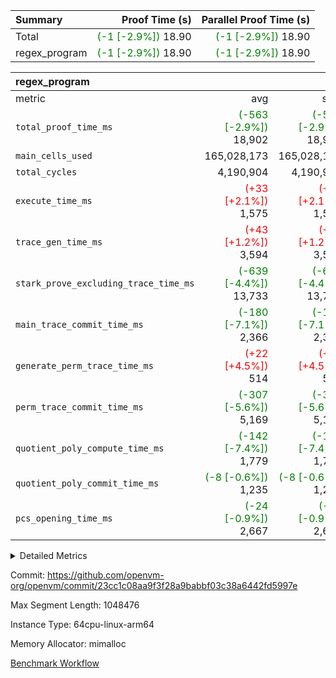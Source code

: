 | Summary | Proof Time (s) | Parallel Proof Time (s) |
|:---|---:|---:|
| Total | <span style='color: green'>(-1 [-2.9%])</span> 18.90 | <span style='color: green'>(-1 [-2.9%])</span> 18.90 |
| regex_program | <span style='color: green'>(-1 [-2.9%])</span> 18.90 | <span style='color: green'>(-1 [-2.9%])</span> 18.90 |


| regex_program |||||
|:---|---:|---:|---:|---:|
|metric|avg|sum|max|min|
| `total_proof_time_ms ` | <span style='color: green'>(-563 [-2.9%])</span> 18,902 | <span style='color: green'>(-563 [-2.9%])</span> 18,902 | <span style='color: green'>(-563 [-2.9%])</span> 18,902 | <span style='color: green'>(-563 [-2.9%])</span> 18,902 |
| `main_cells_used     ` |  165,028,173 |  165,028,173 |  165,028,173 |  165,028,173 |
| `total_cycles        ` |  4,190,904 |  4,190,904 |  4,190,904 |  4,190,904 |
| `execute_time_ms     ` | <span style='color: red'>(+33 [+2.1%])</span> 1,575 | <span style='color: red'>(+33 [+2.1%])</span> 1,575 | <span style='color: red'>(+33 [+2.1%])</span> 1,575 | <span style='color: red'>(+33 [+2.1%])</span> 1,575 |
| `trace_gen_time_ms   ` | <span style='color: red'>(+43 [+1.2%])</span> 3,594 | <span style='color: red'>(+43 [+1.2%])</span> 3,594 | <span style='color: red'>(+43 [+1.2%])</span> 3,594 | <span style='color: red'>(+43 [+1.2%])</span> 3,594 |
| `stark_prove_excluding_trace_time_ms` | <span style='color: green'>(-639 [-4.4%])</span> 13,733 | <span style='color: green'>(-639 [-4.4%])</span> 13,733 | <span style='color: green'>(-639 [-4.4%])</span> 13,733 | <span style='color: green'>(-639 [-4.4%])</span> 13,733 |
| `main_trace_commit_time_ms` | <span style='color: green'>(-180 [-7.1%])</span> 2,366 | <span style='color: green'>(-180 [-7.1%])</span> 2,366 | <span style='color: green'>(-180 [-7.1%])</span> 2,366 | <span style='color: green'>(-180 [-7.1%])</span> 2,366 |
| `generate_perm_trace_time_ms` | <span style='color: red'>(+22 [+4.5%])</span> 514 | <span style='color: red'>(+22 [+4.5%])</span> 514 | <span style='color: red'>(+22 [+4.5%])</span> 514 | <span style='color: red'>(+22 [+4.5%])</span> 514 |
| `perm_trace_commit_time_ms` | <span style='color: green'>(-307 [-5.6%])</span> 5,169 | <span style='color: green'>(-307 [-5.6%])</span> 5,169 | <span style='color: green'>(-307 [-5.6%])</span> 5,169 | <span style='color: green'>(-307 [-5.6%])</span> 5,169 |
| `quotient_poly_compute_time_ms` | <span style='color: green'>(-142 [-7.4%])</span> 1,779 | <span style='color: green'>(-142 [-7.4%])</span> 1,779 | <span style='color: green'>(-142 [-7.4%])</span> 1,779 | <span style='color: green'>(-142 [-7.4%])</span> 1,779 |
| `quotient_poly_commit_time_ms` | <span style='color: green'>(-8 [-0.6%])</span> 1,235 | <span style='color: green'>(-8 [-0.6%])</span> 1,235 | <span style='color: green'>(-8 [-0.6%])</span> 1,235 | <span style='color: green'>(-8 [-0.6%])</span> 1,235 |
| `pcs_opening_time_ms ` | <span style='color: green'>(-24 [-0.9%])</span> 2,667 | <span style='color: green'>(-24 [-0.9%])</span> 2,667 | <span style='color: green'>(-24 [-0.9%])</span> 2,667 | <span style='color: green'>(-24 [-0.9%])</span> 2,667 |



<details>
<summary>Detailed Metrics</summary>

| group | num_segments | keygen_time_ms | commit_exe_time_ms |
| --- | --- | --- | --- |
| regex_program | 1 | 702 | 43 | 

| group | air_name | quotient_deg | interactions | constraints |
| --- | --- | --- | --- | --- |
| regex_program | AccessAdapterAir<16> | 2 | 5 | 14 | 
| regex_program | AccessAdapterAir<2> | 2 | 5 | 14 | 
| regex_program | AccessAdapterAir<32> | 2 | 5 | 14 | 
| regex_program | AccessAdapterAir<4> | 2 | 5 | 14 | 
| regex_program | AccessAdapterAir<64> | 2 | 5 | 14 | 
| regex_program | AccessAdapterAir<8> | 2 | 5 | 14 | 
| regex_program | BitwiseOperationLookupAir<8> | 2 | 2 | 4 | 
| regex_program | KeccakVmAir | 2 | 321 | 4,571 | 
| regex_program | MemoryMerkleAir<8> | 2 | 4 | 40 | 
| regex_program | PersistentBoundaryAir<8> | 2 | 3 | 6 | 
| regex_program | PhantomAir | 2 | 3 | 5 | 
| regex_program | Poseidon2PeripheryAir<BabyBearParameters>, 1> | 2 | 1 | 286 | 
| regex_program | ProgramAir | 1 | 1 | 4 | 
| regex_program | RangeTupleCheckerAir<2> | 1 | 1 | 4 | 
| regex_program | VariableRangeCheckerAir | 1 | 1 | 4 | 
| regex_program | VmAirWrapper<Rv32BaseAluAdapterAir, BaseAluCoreAir<4, 8> | 2 | 19 | 43 | 
| regex_program | VmAirWrapper<Rv32BaseAluAdapterAir, LessThanCoreAir<4, 8> | 2 | 17 | 39 | 
| regex_program | VmAirWrapper<Rv32BaseAluAdapterAir, ShiftCoreAir<4, 8> | 2 | 23 | 90 | 
| regex_program | VmAirWrapper<Rv32BranchAdapterAir, BranchEqualCoreAir<4> | 2 | 11 | 25 | 
| regex_program | VmAirWrapper<Rv32BranchAdapterAir, BranchLessThanCoreAir<4, 8> | 2 | 13 | 41 | 
| regex_program | VmAirWrapper<Rv32CondRdWriteAdapterAir, Rv32JalLuiCoreAir> | 2 | 10 | 22 | 
| regex_program | VmAirWrapper<Rv32HintStoreAdapterAir, Rv32HintStoreCoreAir> | 2 | 15 | 17 | 
| regex_program | VmAirWrapper<Rv32JalrAdapterAir, Rv32JalrCoreAir> | 2 | 16 | 20 | 
| regex_program | VmAirWrapper<Rv32LoadStoreAdapterAir, LoadSignExtendCoreAir<4, 8> | 2 | 18 | 33 | 
| regex_program | VmAirWrapper<Rv32LoadStoreAdapterAir, LoadStoreCoreAir<4> | 2 | 17 | 38 | 
| regex_program | VmAirWrapper<Rv32MultAdapterAir, DivRemCoreAir<4, 8> | 2 | 25 | 88 | 
| regex_program | VmAirWrapper<Rv32MultAdapterAir, MulHCoreAir<4, 8> | 2 | 24 | 38 | 
| regex_program | VmAirWrapper<Rv32MultAdapterAir, MultiplicationCoreAir<4, 8> | 2 | 19 | 26 | 
| regex_program | VmAirWrapper<Rv32RdWriteAdapterAir, Rv32AuipcCoreAir> | 2 | 11 | 15 | 
| regex_program | VmConnectorAir | 2 | 3 | 9 | 

| group | air_name | segment | rows | prep_cols | perm_cols | main_cols | cells |
| --- | --- | --- | --- | --- | --- | --- | --- |
| regex_program | AccessAdapterAir<2> | 0 | 64 |  | 24 | 11 | 2,240 | 
| regex_program | AccessAdapterAir<4> | 0 | 32 |  | 24 | 13 | 1,184 | 
| regex_program | AccessAdapterAir<8> | 0 | 131,072 |  | 24 | 17 | 5,373,952 | 
| regex_program | BitwiseOperationLookupAir<8> | 0 | 65,536 | 3 | 8 | 2 | 655,360 | 
| regex_program | KeccakVmAir | 0 | 32 |  | 1,288 | 3,164 | 142,464 | 
| regex_program | MemoryMerkleAir<8> | 0 | 131,072 |  | 20 | 32 | 6,815,744 | 
| regex_program | PersistentBoundaryAir<8> | 0 | 131,072 |  | 12 | 20 | 4,194,304 | 
| regex_program | PhantomAir | 0 | 512 |  | 12 | 6 | 9,216 | 
| regex_program | Poseidon2PeripheryAir<BabyBearParameters>, 1> | 0 | 16,384 |  | 8 | 300 | 5,046,272 | 
| regex_program | ProgramAir | 0 | 131,072 |  | 8 | 10 | 2,359,296 | 
| regex_program | RangeTupleCheckerAir<2> | 0 | 524,288 | 2 | 8 | 1 | 4,718,592 | 
| regex_program | VariableRangeCheckerAir | 0 | 262,144 | 2 | 8 | 1 | 2,359,296 | 
| regex_program | VmAirWrapper<Rv32BaseAluAdapterAir, BaseAluCoreAir<4, 8> | 0 | 2,097,152 |  | 80 | 36 | 243,269,632 | 
| regex_program | VmAirWrapper<Rv32BaseAluAdapterAir, LessThanCoreAir<4, 8> | 0 | 65,536 |  | 40 | 37 | 5,046,272 | 
| regex_program | VmAirWrapper<Rv32BaseAluAdapterAir, ShiftCoreAir<4, 8> | 0 | 262,144 |  | 52 | 53 | 27,525,120 | 
| regex_program | VmAirWrapper<Rv32BranchAdapterAir, BranchEqualCoreAir<4> | 0 | 524,288 |  | 48 | 26 | 38,797,312 | 
| regex_program | VmAirWrapper<Rv32BranchAdapterAir, BranchLessThanCoreAir<4, 8> | 0 | 262,144 |  | 56 | 32 | 23,068,672 | 
| regex_program | VmAirWrapper<Rv32CondRdWriteAdapterAir, Rv32JalLuiCoreAir> | 0 | 131,072 |  | 44 | 18 | 8,126,464 | 
| regex_program | VmAirWrapper<Rv32HintStoreAdapterAir, Rv32HintStoreCoreAir> | 0 | 16,384 |  | 36 | 26 | 1,015,808 | 
| regex_program | VmAirWrapper<Rv32JalrAdapterAir, Rv32JalrCoreAir> | 0 | 131,072 |  | 36 | 28 | 8,388,608 | 
| regex_program | VmAirWrapper<Rv32LoadStoreAdapterAir, LoadSignExtendCoreAir<4, 8> | 0 | 1,024 |  | 76 | 35 | 113,664 | 
| regex_program | VmAirWrapper<Rv32LoadStoreAdapterAir, LoadStoreCoreAir<4> | 0 | 2,097,152 |  | 72 | 40 | 234,881,024 | 
| regex_program | VmAirWrapper<Rv32MultAdapterAir, DivRemCoreAir<4, 8> | 0 | 128 |  | 104 | 57 | 20,608 | 
| regex_program | VmAirWrapper<Rv32MultAdapterAir, MulHCoreAir<4, 8> | 0 | 256 |  | 100 | 39 | 35,584 | 
| regex_program | VmAirWrapper<Rv32MultAdapterAir, MultiplicationCoreAir<4, 8> | 0 | 65,536 |  | 80 | 31 | 7,274,496 | 
| regex_program | VmAirWrapper<Rv32RdWriteAdapterAir, Rv32AuipcCoreAir> | 0 | 65,536 |  | 28 | 21 | 3,211,264 | 
| regex_program | VmConnectorAir | 0 | 2 | 1 | 12 | 4 | 32 | 

| group | segment | trace_gen_time_ms | total_proof_time_ms | total_cycles | total_cells | stark_prove_excluding_trace_time_ms | quotient_poly_compute_time_ms | quotient_poly_commit_time_ms | perm_trace_commit_time_ms | pcs_opening_time_ms | main_trace_commit_time_ms | main_cells_used | generate_perm_trace_time_ms | execute_time_ms |
| --- | --- | --- | --- | --- | --- | --- | --- | --- | --- | --- | --- | --- | --- | --- |
| regex_program | 0 | 3,594 | 18,902 | 4,190,904 | 632,452,480 | 13,733 | 1,779 | 1,235 | 5,169 | 2,667 | 2,366 | 165,028,173 | 514 | 1,575 | 

</details>


Commit: https://github.com/openvm-org/openvm/commit/23cc1c08aa9f3f28a9babbf03c38a6442fd5997e

Max Segment Length: 1048476

Instance Type: 64cpu-linux-arm64

Memory Allocator: mimalloc

[Benchmark Workflow](https://github.com/openvm-org/openvm/actions/runs/12674245360)
